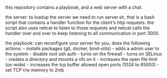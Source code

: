 this repository contains a playbook, and a web server with a chat.

the server:
    to loadup the server we need to run server.sh,
    that is a bash script that contains a handler function for the client's http requests.
    the script also uses netcat to listen to those requests and netcat calls the handler over and over to keep listening to all communication in port 3000.


the playbook:
    can reconfigure your server for you, does the following actions:
        - installs packages (git, docker, bind-utils)
        - adds a admin user to the system
        - disable root ssh auth
        - turns on the firewall
        - turns on SELinux
        - creates a directory and mounts a nfs on it
        - increases the open file limit (os-wide)
        - increases the tcp buffer allowed open ports (1024 to 65000)
        - set TCP r/w memory to 2mb
